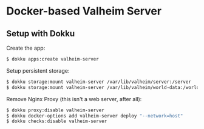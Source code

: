 # Docker-based Valheim Server

## Setup with Dokku

Create the app:

```sh
$ dokku apps:create valheim-server
```

Setup persistent storage:

```sh
$ dokku storage:mount valheim-server /var/lib/valheim/server:/server
$ dokku storage:mount valheim-server /var/lib/valheim/world-data:/world-data
```

Remove Nginx Proxy (this isn't a web server, after all):

```sh
$ dokku proxy:disable valheim-server
$ dokku docker-options add valheim-server deploy "--network=host"
$ dokku checks:disable valheim-server
```

